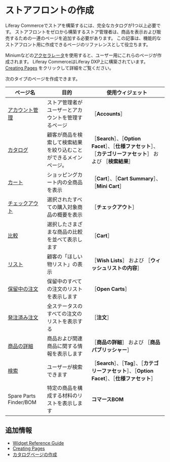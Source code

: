# ストアフロントの作成

Liferay Commerceでストアを構築するには、完全なカタログが1つ以上必要です。 ストアフロントをゼロから構築するストア管理者は、商品を表示および販売するための一連のページを追加する必要があります。 この記事は、機能的なストアフロント用に作成できるページのリファレンスとして役立ちます。

Miniumなどの[アクセラレータ](../starting-a-store/accelerators.md)を使用すると、ユーザー用にこれらのページが作成されます。 Liferay CommerceはLiferay DXP上に構築されています。 [Creating Pages](https://help.liferay.com/hc/en-us/articles/360018171291-Creating-Pages) をクリックして詳細をご覧ください。

次のタイプのページを作成できます。

| ページ名                                                         | 目的                               | 使用ウィジェット                                                            |
| ------------------------------------------------------------ | -------------------------------- | ------------------------------------------------------------------- |
| [アカウント管理](./commerce-storefront-pages/account-management.md) | ストア管理者がユーザーとアカウントを管理するページ        | ［**Accounts**］                                                        |
| [カタログ](./commerce-storefront-pages/catalog.md)               | 顧客が商品を検索して検索結果を絞り込むことができるメインページ。 | ［**Search**］、［**Option Facet**］、［**仕様ファセット**］、［**カテゴリーファセット**］ および ［**検索結果**］ |
| [カート](./commerce-storefront-pages/cart.md)                   | ショッピングカート内の全商品を表示                | ［**Cart**］、［**Cart Summary**］、［**Mini Cart**］                             |
| [チェックアウト](./commerce-storefront-pages/checkout.md)          | 選択されたすべての購入対象商品の概要を表示            | ［**チェックアウト**］                                                         |
| [比較](./commerce-storefront-pages/compare.md)                 | 選択したさまざまな商品の比較を並べて表示します          | ［**Cart**］                                                            |
| [リスト](./commerce-storefront-pages/lists.md)                  | 顧客の「ほしい物リスト」の表示                  | ［**Wish Lists**］ および ［**ウィッシュリストの内容**］                                  |
| [保留中の注文](./commerce-storefront-pages/pending-orders.md)      | 保留中のすべての注文のリストを表示します             | ［**Open Carts**］                                                      |
| [発注済み注文](./commerce-storefront-pages/placed-orders.md)       | 全ステータスのすべての注文のリストを表示する           | ［**注文**］                                                              |
| [商品の詳細](./commerce-storefront-pages/product-details.md)      | 商品および関連商品に関する情報を表示します            | ［**商品の詳細**］ および ［**商品パブリッシャー**］                                         |
| [検索](./commerce-storefront-pages/search.md)                  | ユーザーが検索できます                      | ［**Search**］、［**Tag**］、［**カテゴリーファセット**］、［**Option Facet**］、［**仕様ファセット**］      |
| Spare Parts Finder/BOM                                       | 特定の商品を構成する材料のリストを表示します           | **コマースBOM** |

<a name="additional-information" />

## 追加情報

* [Widget Reference Guide](./liferay-commerce-widgets/widget-reference.md)
* [Creating Pages](https://help.liferay.com/hc/en-us/articles/360018171291-Creating-Pages)
* [カタログページの作成](./creating-a-catalog-page.md)
